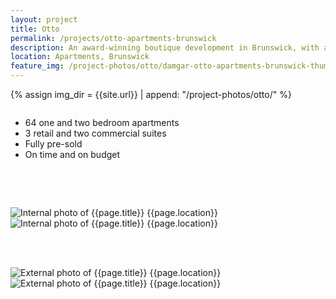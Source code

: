 ```yaml
---
layout: project
title: Otto
permalink: /projects/otto-apartments-brunswick
description: An award-winning boutique development in Brunswick, with a focus on sustainability.
location: Apartments, Brunswick
feature_img: /project-photos/otto/damgar-otto-apartments-brunswick-thumb.jpg
---
```


{% assign img_dir = {{site.url}} | append: "/project-photos/otto/" %}

<div class="row project-detail-content">
  <div class="small-11 medium-10 medium-offset-1 columns">
    <div class="row">
      <div class="medium-5 columns">
        <div class="column">
          <ul class="project-detail-key-points">
            <li>64 one and two bedroom apartments</li>
            <li>3 retail and two commercial suites</li>
            <li>Fully pre-sold</li>
            <li>On time and on budget</li>
          </ul>
        </div>
      </div>
      <!-- <div class="medium-5 columns float-left">
        <div class="column">
          <p>TODO Damgar Property Group is at the forefront of small to medium residential and commercial property development in inner Melbourne. We are a boutique developer which means that all of our developments have our complete focus from beginning to end.</p>
          <p>During our 30 years in the Property Development business we have carefully fostered strong relationships with key industry partners including Architects, Engineers and Planning Consultants.</p>
        </div>
      </div> -->
    </div>
  </div>
</div>

<br><br>

<div class="row">
  <div class="medium-6 columns">
    <img class="thumbnail" src="{{img_dir}}damgar-otto-apartments-brunswick-internal-01.jpg" alt="Internal photo of {{page.title}} {{page.location}}" title="Internal photo of {{page.title}} {{page.location}}">
  </div>
  <div class="medium-6 columns">
    <img class="thumbnail" src="{{img_dir}}damgar-otto-apartments-brunswick-internal-02.jpg" alt="Internal photo of {{page.title}} {{page.location}}" title="Internal photo of {{page.title}} {{page.location}}">
  </div>
</div>

<br><br>

<div class="row">
  <div class="medium-6 columns">
    <img class="thumbnail" src="{{img_dir}}damgar-otto-apartments-brunswick-00.jpg" alt="External photo of {{page.title}} {{page.location}}" title="External photo of {{page.title}} {{page.location}}">
  </div>
  <div class="medium-6 columns">
    <img class="thumbnail" src="{{img_dir}}damgar-otto-apartments-brunswick-01.jpg" alt="External photo of {{page.title}} {{page.location}}" title="External photo of {{page.title}} {{page.location}}">
  </div>
</div>

<br><br>

<div class="row">
  <div class="column project-thumb-wrapper" style="height: 660px;">
    <div class="thumbnail project-thumb" style="background-image: url('{{img_dir}}damgar-otto-apartments-brunswick-04.jpg');"></div>
  </div>
</div>
